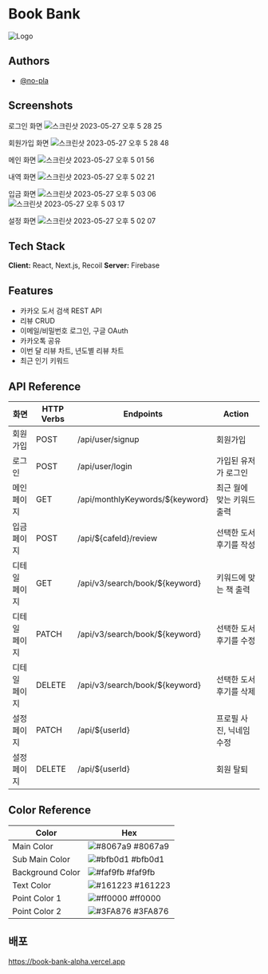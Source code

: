 # Book Bank
![Logo](https://github.com/no-pla/book-bank/assets/88391843/010e17e4-9e3d-451f-837f-1eab885bdfb7)


## Authors
- [@no-pla](https://www.github.com/no-pla)


## Screenshots
로그인 화면
![스크린샷 2023-05-27 오후 5 28 25](https://github.com/no-pla/book-bank/assets/88391843/027fd1a3-f401-433f-9d32-7b6741437eaf)

회원가입 화면
![스크린샷 2023-05-27 오후 5 28 48](https://github.com/no-pla/book-bank/assets/88391843/7774c364-5045-4f33-8740-6643506e478b)

메인 화면
![스크린샷 2023-05-27 오후 5 01 56](https://github.com/no-pla/book-bank/assets/88391843/2fd2a8f0-5ef8-4c47-be59-1408695f6adb)

내역 화면
![스크린샷 2023-05-27 오후 5 02 21](https://github.com/no-pla/book-bank/assets/88391843/fceac5d7-39f1-4467-97d0-744913f2894a)

입금 화면
![스크린샷 2023-05-27 오후 5 03 06](https://github.com/no-pla/book-bank/assets/88391843/0084c21e-a9b3-4854-b840-22a02526bf32)
![스크린샷 2023-05-27 오후 5 03 17](https://github.com/no-pla/book-bank/assets/88391843/b29b587f-df92-4c06-990a-144ca8e54fef)

설정 화면
![스크린샷 2023-05-27 오후 5 02 07](https://github.com/no-pla/book-bank/assets/88391843/49554ff4-ff8c-4f3e-8bc0-9272371643bb)

## Tech Stack

**Client:** React, Next.js, Recoil
**Server:** Firebase

## Features
- 카카오 도서 검색 REST API
- 리뷰 CRUD
- 이메일/비밀번호 로그인, 구글 OAuth
- 카카오톡 공유
- 이번 달 리뷰 차트, 년도별 리뷰 차트
- 최근 인기 키워드


## API Reference
| 화면          | HTTP Verbs | Endpoints                    | Action                        |
| ------------- | ---------- | ---------------------------- | ----------------------------- |
| 회원가입 | POST | /api/user/signup | 회원가입 |
| 로그인 | POST | /api/user/login | 가입된 유저가 로그인          |
| 메인 페이지 | GET | /api/monthlyKeywords/${keyword} | 최근 월에 맞는 키워드 출력 |
| 입금 페이지 | POST | /api/${cafeId}/review | 선택한 도서 후기를 작성 |
| 디테일 페이지 | GET | /api/v3/search/book/${keyword} | 키워드에 맞는 책 출력 |
| 디테일 페이지 | PATCH | /api/v3/search/book/${keyword} | 선택한 도서 후기를 수정 |
| 디테일 페이지 | DELETE | /api/v3/search/book/${keyword} | 선택한 도서 후기를 삭제 |
| 설정 페이지 | PATCH | /api/${userId} | 프로필 사진, 닉네임 수정 |
| 설정 페이지 | DELETE | /api/${userId} | 회원 탈퇴 |

## Color Reference

| Color             | Hex                                                                |
| ----------------- | ------------------------------------------------------------------ |
| Main Color | ![#8067a9](https://via.placeholder.com/10/8067a9?text=+) #8067a9 |
| Sub Main Color | ![#bfb0d1](https://via.placeholder.com/10/bfb0d1?text=+) #bfb0d1 |
| Background Color | ![#faf9fb](https://via.placeholder.com/10/faf9fb?text=+) #faf9fb |
| Text Color | ![#161223](https://via.placeholder.com/10/161223?text=+) #161223 |
| Point Color 1 | ![#ff0000](https://via.placeholder.com/10/ff0000?text=+) #ff0000 |
| Point Color 2 | ![#3FA876](https://via.placeholder.com/10/3FA876?text=+) #3FA876 |


## 배포
https://book-bank-alpha.vercel.app
